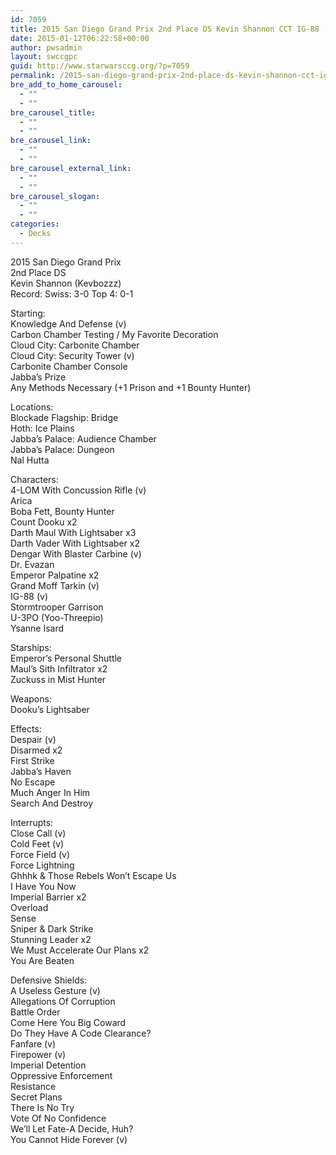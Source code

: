 ```yaml
---
id: 7059
title: 2015 San Diego Grand Prix 2nd Place DS Kevin Shannon CCT IG-88
date: 2015-01-12T06:22:58+00:00
author: pwsadmin
layout: swccgpc
guid: http://www.starwarsccg.org/?p=7059
permalink: /2015-san-diego-grand-prix-2nd-place-ds-kevin-shannon-cct-ig-88/
bre_add_to_home_carousel:
  - ""
  - ""
bre_carousel_title:
  - ""
  - ""
bre_carousel_link:
  - ""
  - ""
bre_carousel_external_link:
  - ""
  - ""
bre_carousel_slogan:
  - ""
  - ""
categories:
  - Decks
---
```

2015 San Diego Grand Prix  
2nd Place DS  
Kevin Shannon (Kevbozzz)  
Record: Swiss: 3-0 Top 4: 0-1

Starting:  
Knowledge And Defense (v)  
Carbon Chamber Testing / My Favorite Decoration  
Cloud City: Carbonite Chamber  
Cloud City: Security Tower (v)  
Carbonite Chamber Console  
Jabba&#8217;s Prize  
Any Methods Necessary (+1 Prison and +1 Bounty Hunter)

Locations:  
Blockade Flagship: Bridge  
Hoth: Ice Plains  
Jabba&#8217;s Palace: Audience Chamber  
Jabba&#8217;s Palace: Dungeon  
Nal Hutta

Characters:  
4-LOM With Concussion Rifle (v)  
Arica  
Boba Fett, Bounty Hunter  
Count Dooku x2  
Darth Maul With Lightsaber x3  
Darth Vader With Lightsaber x2  
Dengar With Blaster Carbine (v)  
Dr. Evazan  
Emperor Palpatine x2  
Grand Moff Tarkin (v)  
IG-88 (v)  
Stormtrooper Garrison  
U-3PO (Yoo-Threepio)  
Ysanne Isard

Starships:  
Emperor&#8217;s Personal Shuttle  
Maul&#8217;s Sith Infiltrator x2  
Zuckuss in Mist Hunter

Weapons:  
Dooku&#8217;s Lightsaber

Effects:  
Despair (v)  
Disarmed x2  
First Strike  
Jabba&#8217;s Haven  
No Escape  
Much Anger In Him  
Search And Destroy

Interrupts:  
Close Call (v)  
Cold Feet (v)  
Force Field (v)  
Force Lightning  
Ghhhk & Those Rebels Won&#8217;t Escape Us  
I Have You Now  
Imperial Barrier x2  
Overload  
Sense  
Sniper & Dark Strike  
Stunning Leader x2  
We Must Accelerate Our Plans x2  
You Are Beaten

Defensive Shields:  
A Useless Gesture (v)  
Allegations Of Corruption  
Battle Order  
Come Here You Big Coward  
Do They Have A Code Clearance?  
Fanfare (v)  
Firepower (v)  
Imperial Detention  
Oppressive Enforcement  
Resistance  
Secret Plans  
There Is No Try  
Vote Of No Confidence  
We&#8217;ll Let Fate-A Decide, Huh?  
You Cannot Hide Forever (v)